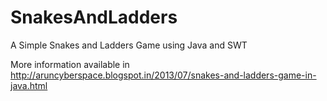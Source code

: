 # SnakesAndLadders

A Simple Snakes and Ladders Game using Java and SWT

More information available in http://aruncyberspace.blogspot.in/2013/07/snakes-and-ladders-game-in-java.html
